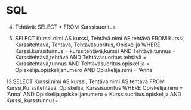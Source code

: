 # SQL
4. Tehtävä: SELECT * FROM Kurssisuoritus


12. SELECT Kurssi.nimi AS kurssi, Tehtävä.nimi AS tehtävä 
FROM Kurssi, Kurssitehtävä, Tehtävä, Tehtäväsuoritus, Opiskelija 
WHERE Kurssi.kurssitunnus = kurssitehtävä,kurssi 
AND Tehtävä.tunnus = Kurssitehtävä,tehtävä
AND Tehtäväsuoritus.tehtävä = Kurssitehtävä,tunnus
AND Tehtäväsuoritus.opiskelija = Opiakelija.opiskelijanumero
AND Opiakelija.nimi = 'Anna'
 

13.SELECT Kurssi.nimi AS kurssi, Tehtävä.nimi AS tehtävä FROM Kurssi,Kurssitehtävä, Opiskelija, Kurssisuoritus
WHERE Opiskelija.nimi = 'Anna'
AND Opiskelija,opiskelijanumero = Kurssisuoritus.opiskelija
AND Kurssi, kursstunnus=

